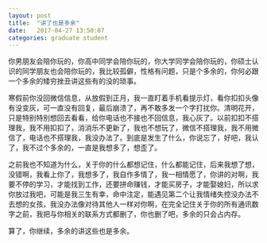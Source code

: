 ```yaml
---
layout: post
title:  "讲了也是多余"
date:   2017-04-27 13:50:07
categories: graduate student
---
```


你男朋友会陪你玩的，你高中同学会陪你玩的，你大学同学会陪你玩的，你硕士认识的同学朋友也会陪你玩的，我比较孤僻，性格有问题，只是个多余的，你何必跟一个多余的矮穷挫丑讲这些有的没的琐事。

寒假前你没回微信信息，从放假到正月，我一直盯着手机看提示灯，看你扣扣头像有没变灰，可一直没有回复，最后崩溃了，再不敢多发一个字打扰你。清明花开，只是特别特别想回去看看，给你电话也不接也不回信息，我心灰了。以前扣扣不搭理我，我不用扣扣了，消消乐不更新了，我也不想玩了，微信不搭理我，我不用微信了，电话也不搭理我，我没办法了。到底是发生了什么，你说忘了，好吧，我认了，我不过个多余的，一直是我想多了，想歪了。

之前我也不知道为什么，关于你的什么都想记住，什么都能记住，后来我想了想，没错啊，我看上你了，我想多了，我自作多情了，我一相情愿了，你讲的对啊，我要不停的学习，才能找到工作，还要拼命赚钱，才能买房子，才能娶媳妇，所以求你放过我吧，可能是我三生有幸，命中注定，能遇见第二个让我情绪失控没办法不去想的女孩，我没办法像对待其他人一样对你啊，在完全记住关于你的所有通讯数字之前，我把与你相关的联系方式都删了，你也删了吧，多余的只会占内存。

算了，你继续，多余的讲这些也是多余。
